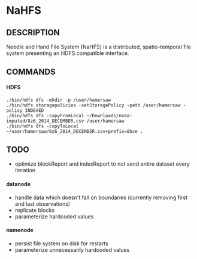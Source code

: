 # NaHFS
## DESCRIPTION
Needle and Hand File System (NaHFS) is a distributed, spatio-temporal file system presenting an HDFS compatible interface.

## COMMANDS
#### HDFS
    ./bin/hdfs dfs -mkdir -p /user/hamersaw
    ./bin/hdfs storagepolicies -setStoragePolicy -path /user/hamersaw -policy INDEXED
    ./bin/hdfs dfs -copyFromLocal ~/Downloads/noaa-imputed/8z6_2014_DECEMBER.csv /user/hamersaw
    ./bin/hdfs dfs -copyToLocal ~/user/hamersaw/8z6_2014_DECEMBER.csv+prefix=8bce .

## TODO
- optimize blockReport and indexReport to not send entire dataset every iteration
#### datanode
- handle data which doesn't fall on boundaries (currently removing first and last observations)
- replicate blocks
- parameterize hardcoded values
#### namenode
- persist file system on disk for restarts
- parameterize unnecessarily hardcoded values

